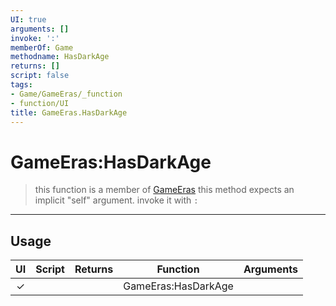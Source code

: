 ```yaml
---
UI: true
arguments: []
invoke: ':'
memberOf: Game
methodname: HasDarkAge
returns: []
script: false
tags:
- Game/GameEras/_function
- function/UI
title: GameEras.HasDarkAge
---
```

# GameEras:HasDarkAge
> this function is a member of [GameEras](civ-6/lua/GameEras.md)
> this method expects an implicit "self" argument. invoke it with `:`
-----
## Usage
|  UI | Script | Returns | Function | Arguments |
|:---:|:------:|-------:|:--------:|:---------|
|✓| ||GameEras:HasDarkAge||
